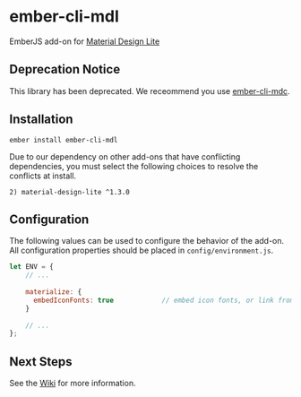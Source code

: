 # ember-cli-mdl

EmberJS add-on for [Material Design Lite](https://getmdl.io/)

## Deprecation Notice

This library has been deprecated. We receommend you use [ember-cli-mdc](https://github.com/onehilltech/ember-cli-mdc).

## Installation

    ember install ember-cli-mdl
    
Due to our dependency on other add-ons that have conflicting dependencies, you must
select the following choices to resolve the conflicts at install.

    2) material-design-lite ^1.3.0

## Configuration

The following values can be used to configure the behavior of the add-on. All configuration
properties should be placed in `config/environment.js`.

```javascript
let ENV = {
    // ...
    
    materialize: {
      embedIconFonts: true            // embed icon fonts, or link from online
    }  
    
    // ...
};
```

## Next Steps

See the [Wiki](https://github.com/onehilltech/ember-cli-mdl/wiki) for more information.
